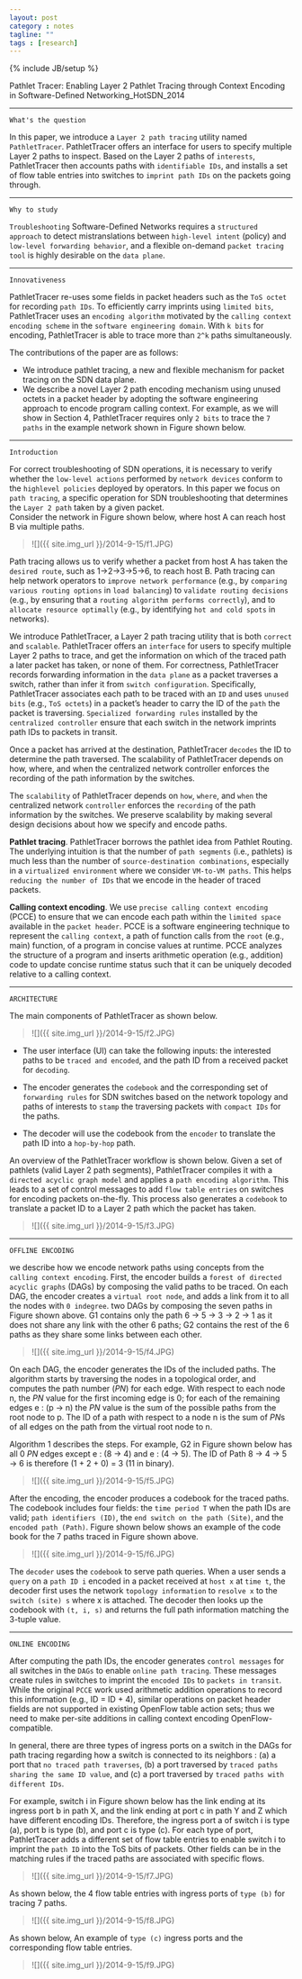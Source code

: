 ```yaml
---
layout: post
category : notes
tagline: ""
tags : [research]
---
```


{% include JB/setup %}

Pathlet Tracer: Enabling Layer 2 Pathlet Tracing through Context Encoding in Software-Defined Networking_HotSDN_2014

*****

`What's the question`

In this paper, we introduce a `Layer 2 path tracing` utility named `PathletTracer`. PathletTracer offers an interface for users to specify multiple Layer 2 paths to inspect. Based on the Layer 2 paths of `interests`, PathletTracer then accounts paths with `identifiable IDs`, and installs a set of flow table entries into switches to `imprint path IDs` on the packets going through.

*****

`Why to study`

`Troubleshooting` Software-Defined Networks requires a `structured approach` to detect mistranslations between `high-level intent` (policy) and `low-level forwarding behavior`, and a flexible on-demand `packet tracing tool` is highly desirable on the `data plane`.

*****

`Innovativeness`

PathletTracer re-uses some fields in packet headers such as the `ToS octet` for recording `path IDs`. To efficiently carry imprints using `limited bits`, PathletTracer uses an `encoding algorithm` motivated by the `calling context encoding scheme` in the `software engineering domain`. With `k bits` for encoding, PathletTracer is able to trace more than `2^k` paths simultaneously.

The contributions of the paper are as follows:

* We introduce pathlet tracing, a new and flexible mechanism for packet tracing on the SDN data plane.
* We describe a novel Layer 2 path encoding mechanism using unused octets in a packet header by adopting the
software engineering approach to encode program calling context. For example, as we will show in Section 4, PathletTracer requires only `2 bits` to trace the `7 paths` in the example network shown in Figure shown below.


*****

`Introduction`

For correct troubleshooting of SDN operations, it is necessary to verify whether the `low-level actions` performed by `network devices` conform to the `highlevel policies` deployed by operators. In this paper we focus on `path tracing`, a specific operation for SDN troubleshooting that determines the `Layer 2 path` taken by a given packet.
<br>
Consider the network in Figure shown below, where host A can reach host B via multiple paths.

>
>![]({{ site.img_url }}/2014-9-15/f1.JPG)
>

Path tracing allows us to verify whether a packet from host A has taken the `desired route`, such as 1->2->3->5->6, to reach host B. Path tracing can help network operators to `improve network performance` (e.g., by `comparing various routing options` in `load balancing`) to `validate routing decisions` (e.g., by ensuring that a `routing algorithm performs correctly`), and to `allocate resource optimally` (e.g., by identifying `hot and cold spots` in networks).

We introduce PathletTracer, a Layer 2 path tracing utility that is both `correct` and `scalable`. PathletTracer offers an `interface` for users to specify multiple Layer 2 paths to trace, and get the information on which of the traced path a later packet has taken, or none of them. For correctness, PathletTracer records forwarding information in the `data plane` as a packet traverses a switch, rather than infer it from `switch configuration`. Specifically, PathletTracer associates each path to be traced with an `ID` and uses `unused bits` (e.g., `ToS octets`) in a packet’s header to carry the ID of the `path` the packet is traversing. `Specialized forwarding rules` installed by the `centralized controller` ensure that each switch in the network imprints path IDs to packets in transit.

Once a packet has arrived at the destination, PathletTracer `decodes` the ID to determine the path traversed. The scalability of PathletTracer depends on how, where, and when the centralized network controller enforces the recording of the path information by the switches.

The `scalability` of PathletTracer depends on `how`, `where`, and `when` the centralized network `controller` enforces the `recording` of the path information by the switches. We preserve scalability by making several design decisions about how we specify and encode paths.

**Pathlet tracing**. PathletTracer borrows the pathlet idea from Pathlet Routing. The underlying intuition is that the number of `path segments` (i.e., pathlets) is much less than the number of `source-destination combinations`, especially in a `virtualized environment` where we consider `VM-to-VM paths`. This helps `reducing the number of IDs` that we encode in the header of traced packets.

**Calling context encoding**. We use `precise calling context encoding` (PCCE) to ensure that we can encode each path within the `limited space` available in the `packet header`. PCCE is a software engineering technique to represent the `calling context`, a path of function calls from the `root` (e.g., main) function, of a program in concise values at runtime. PCCE analyzes the structure of a program and inserts arithmetic operation (e.g., addition) code to update concise runtime status such that it can be uniquely decoded relative to a calling context.

*****

`ARCHITECTURE`

The main components of PathletTracer as shown below.

>
>![]({{ site.img_url }}/2014-9-15/f2.JPG)
>

* The user interface (UI) can take the following inputs: the interested paths to be `traced and encoded`, and the path ID from a received packet for `decoding`.

* The encoder generates the `codebook` and the corresponding set of `forwarding rules` for SDN switches based on the network topology and paths of interests to `stamp` the traversing packets with `compact IDs` for the paths.

* The decoder will use the codebook from the `encoder` to translate the path ID into a `hop-by-hop` path.

An overview of the PathletTracer workflow is shown below. Given a set of pathlets (valid Layer 2 path segments), PathletTracer compiles it with a `directed acyclic graph model` and applies a `path encoding algorithm`. This leads to a set of control messages to add `flow table entries` on switches for encoding packets on-the-fly. This process also generates a `codebook` to translate a packet ID to a Layer 2 path which the packet has taken.

>
>![]({{ site.img_url }}/2014-9-15/f3.JPG)
>

*****

`OFFLINE ENCODING`

we describe how we encode network paths using concepts from the `calling context encoding`. First, the encoder builds a `forest of directed acyclic graphs` (DAGs) by composing the valid paths to be traced. On each DAG, the encoder creates a `virtual root node`, and adds a link from it to all the nodes with `0 indegree`. two DAGs by composing the seven paths in Figure shown above. G1 contains only the path 6 → 5 → 3 → 2 → 1 as it does not share any link with the other 6 paths; G2 contains the rest of the 6 paths as they share some links between each other.

>
>![]({{ site.img_url }}/2014-9-15/f4.JPG)
>

On each DAG, the encoder generates the IDs of the included paths. The algorithm starts by traversing the nodes in a topological order, and computes the path number (*PN*) for each edge. With respect to each node n, the *PN* value
for the first incoming edge is 0; for each of the remaining edges e : (p → n) the *PN* value is the sum of the possible paths from the root node to p. The ID of a path with respect to a node n is the sum of *PN*s of all edges
on the path from the virtual root node to n.

Algorithm 1 describes the steps. For example, G2 in Figure shown below has all 0 *PN* edges except e : (8 → 4) and e : (4 → 5). The ID of Path 8 → 4 → 5 → 6 is therefore (1 + 2 + 0) = 3 (11 in binary).

>
>![]({{ site.img_url }}/2014-9-15/f5.JPG)
>

After the encoding, the encoder produces a codebook for the traced paths. The codebook includes four fields: the `time period T` when the path IDs are valid; `path identifiers (ID)`, the `end switch on the path (Site)`, and the `encoded path (Path)`. Figure shown below shows an example of the code book for the 7 paths traced in Figure shown above.

>
>![]({{ site.img_url }}/2014-9-15/f6.JPG)
>

The `decoder` uses the `codebook` to serve path queries. When a user sends a `query` on a `path ID i` encoded in a packet received at `host x` at `time t`, the decoder first uses the network `topology information` to `resolve x` to the `switch (site) s` where x is attached. The decoder then looks up the codebook with `(t, i, s)` and returns the full path information matching the 3-tuple value.

*****

`ONLINE ENCODING`

After computing the path IDs, the encoder generates `control messages` for all switches in the `DAGs` to enable `online path tracing`. These messages create rules in switches to imprint the `encoded IDs` to `packets in transit`. While the original `PCCE` work used arithmetic addition operations to record this information (e.g., ID = ID + 4), similar operations on packet header fields are not supported in existing OpenFlow table action sets; thus we need to make per-site additions in calling context encoding OpenFlow-compatible.

In general, there are three types of ingress ports on a switch in the DAGs for path tracing regarding how a switch is connected to its neighbors : (a) a port that `no traced path traverses`, (b) a port traversed by `traced paths sharing the same ID value`, and (c) a port traversed by `traced paths with different IDs`.

For example, switch i in Figure shown below has the link ending at its ingress port b in path X, and the link ending at port c in path Y and Z which have different encoding IDs. Therefore, the ingress port a of switch i is type (a), port b is type (b), and port c is type (c). For each type of port, PathletTracer adds a different set of flow table entries to enable switch i to imprint the `path ID` into the ToS bits of packets. Other fields can be in the matching rules if the traced paths are associated with specific flows.

>
>![]({{ site.img_url }}/2014-9-15/f7.JPG)
>

As shown below, the 4 flow table entries with ingress ports of `type (b)` for tracing 7 paths.

>
>![]({{ site.img_url }}/2014-9-15/f8.JPG)
>

As shown below, An example of `type (c)` ingress ports and the corresponding flow table entries.

>
>![]({{ site.img_url }}/2014-9-15/f9.JPG)
>


